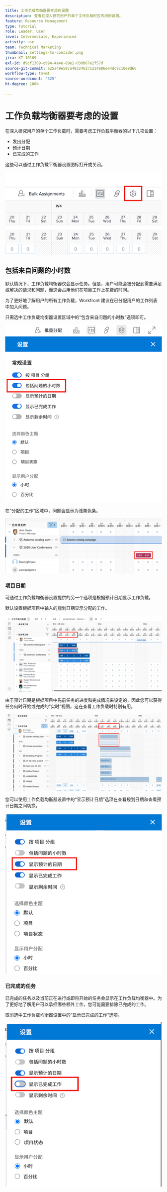 ```yaml
---
title: 工作负载均衡器要考虑的设置
description: 查看在深入研究用户的单个工作负载时应考虑的设置。
feature: Resource Management
type: Tutorial
role: Leader, User
level: Intermediate, Experienced
activity: use
team: Technical Marketing
thumbnail: settings-to-consider.png
jira: KT-10189
exl-id: d9cf1309-c994-4a4e-89e2-030b67e2f57d
source-git-commit: a25a49e59ca483246271214886ea4dc9c10e8d66
workflow-type: tm+mt
source-wordcount: '325'
ht-degree: 100%

---
```


# 工作负载均衡器要考虑的设置

在深入研究用户的单个工作负载时，需要考虑工作负载平衡器的以下几项设置：

* 发出分配
* 预计日期
* 已完成的工作


这些可以通过工作负载平衡器设置图标打开或关闭。

![工作负载均衡器设置图标](assets/STC_01.png)

## 包括来自问题的小时数

默认情况下，工作负载均衡器仅会显示任务。但是，用户可能会被分配到需要满足或解决的请求和问题，而这会占用他们在项目工作上花费的时间。

为了更好地了解用户的所有工作负载，Workfront 建议在已分配用户的工作列表中加入问题。

只需选中工作负载均衡器设置区域中的“包含来自问题的小时数”选项即可。

![包括来自问题的小时数](assets/STC_02.png)

在“分配的工作”区域中，问题会显示为浅栗色条。

![问题突出显示](assets/STC_03.png)

### 项目日期

可通过工作负载均衡器设置提供的另一个选项是根据预计日期显示工作负载。

默认设置根据项目中输入的规划日期显示分配的工作。

![分配的工作（带有时间范围）](assets/STC_04.png)

由于预计日期是根据项目中先前任务的进度和完成情况来设定的，因此您可以获得任务何时开始或完成的“实时”视图，这在查看工作负载时特别有用。

![实时时间范围](assets/STC_05.png)

您可以使用工作负载均衡器设置中的“显示预计日期”选项在查看规划日期和查看预计日期之间切换。

![显示预计日期](assets/STC_06.png)

### 已完成的任务

已完成的任务以及当前正在进行或即将开始的任务会显示在工作负载均衡器中。为了更好地了解用户可以承担哪些额外工作，您可能需要排除已完成的工作。

取消选中工作负载均衡器设置中的“显示已完成的工作”选项。

![显示已完成的工作](assets/STC_07.png)
